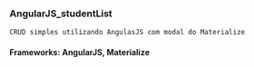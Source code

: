 ### AngularJS_studentList
    
    CRUD simples utilizando AngulasJS com modal do Materialize
    
#### Frameworks: AngularJS, Materialize
